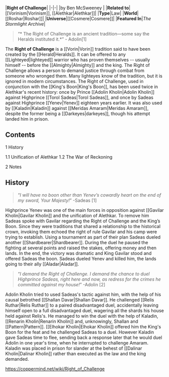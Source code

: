 |**Right of Challenge**|
|-|-|
|by  Ben McSweeney |
|**Related to**|[[Vorinism\|Vorinism]], [[Alethkar\|Alethkar]]|
|**Type**|Law|
|**World**|[[Roshar\|Roshar]]|
|**Universe**|[[Cosmere\|Cosmere]]|
|**Featured In**|*The Stormlight Archive*|

>“* The Right of Challenge is an ancient tradition—some say the Heralds instituted it.*”
\- Adolin[1]


The **Right of Challenge** is a [[Vorin\|Vorin]] tradition said to have been created by the [[Herald\|Heralds]]. It can be offered to any [[Lighteyed\|lighteyed]] warrior who has proven themselves -- usually himself -- before the [[Almighty\|Almighty]] and the king.
The Right of Challenge allows a person to demand justice through combat from someone who wronged them. Many lighteyes know of the tradition, but it is ignored in modern circumstances. The Right of Challenge, used in conjunction with the [[King's Boon\|King's Boon]], has been used twice in Alethkar's recent history: once by Prince [[Adolin Kholin\|Adolin Kholin]] against Highprince [[Torol Sadeas\|Torol Sadeas]], and once by Sadeas against Highprince [[Yenev\|Yenev]] eighteen years earlier. It was also used by [[Kaladin\|Kaladin]] against [[Meridas Amaram\|Meridas Amaram]], despite the former being a [[Darkeyes\|darkeyes]], though his attempt landed him in prison.

## Contents

1 History

1.1 Unification of Alethkar
1.2 The War of Reckoning


2 Notes


## History

>“*I will have no boon other than Yenev’s cowardly heart on the end of my sword, Your Majesty!*”
\-Sadeas [1]


Highprince Yenev was one of the main forces in opposition against [[Gavilar Kholin\|Gavilar Kholin]] and the unification of Alethkar. To remove him Sadeas spoke with Gavilar regarding the Right of Challenge and the King’s Boon. Since they were traditions that shared a relationship to the historical crown, invoking them echoed the right of rule Gavilar and his camp were trying to establish. Using a tournament as part of their plan Sadeas dueled another [[Shardbearer\|Shardbearer]]. During the duel he paused the fighting at several points and raised the stakes, offering money and then lands. In the end, the victory was dramatic and King Gavilar stood and offered Sadeas the boon. Sadeas dueled Yenev and killed him, the lands going to their ally [[Aladar\|Aladar]]. 


>“*I demand the Right of Challenge. I demand the chance to duel Highprince Sadeas, right here and now, as redress for the crimes he committed against my house!*”
\-Adolin [2]


Adolin Kholin tried to used Sadeas's tactic against him, with the help of his causal betrothed [[Shallan Davar\|Shallan Davar]].  He challenged [[Relis Ruthar\|Relis Ruthar]] to a paired disadvantaged duel, accidentally leaving himself open to a full disadvantaged duel, wagering all the shards his house held against Relis's. He managed to win the duel with the help of Kaladin, [[Renarin Kholin\|Renarin Kholin]] and, unknowingly, Shallan and [[Pattern\|Pattern]]. [[Elhokar Kholin\|Elhokar Kholin]] offered him the King's Boon for the feat and he challenged Sadeas to a duel. However Kaladin gave Sadeas time to flee, sending back a response later that he would duel Adolin in one year's time, when he interrupted to challenge Amaram.  Kaladin was placed in prison for slander at the behest of [[Dalinar Kholin\|Dalinar Kholin]] rather than executed as the law and the king demanded. 



https://coppermind.net/wiki/Right_of_Challenge